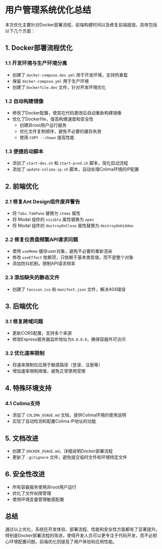 # 用户管理系统优化总结

本次优化主要针对Docker部署流程、前端构建时间以及修复前端报错，具体包括以下几个方面：

## 1. Docker部署流程优化

### 1.1 开发环境与生产环境分离

- 创建了 `docker-compose.dev.yml` 用于开发环境，支持热重载
- 保留 `docker-compose.yml` 用于生产环境
- 创建了 `Dockerfile.dev` 文件，针对开发环境优化

### 1.2 自动构建镜像

- 修改了Docker配置，使其在代码更改后自动重新构建镜像
- 优化了Dockerfile，提高构建速度和安全性
  - 创建非root用户运行服务
  - 优化文件复制顺序，避免不必要的缓存失效
  - 使用 `COPY --chown` 提高性能

### 1.3 便捷启动脚本

- 添加了 `start-dev.sh` 和 `start-prod.sh` 脚本，简化启动流程
- 添加了 `update-colima-ip.sh` 脚本，自动处理Colima环境的IP配置

## 2. 前端优化

### 2.1 修复Ant Design组件废弃警告

- 将 `Tabs.TabPane` 替换为 `items` 属性
- 将 Modal 组件的 `visible` 属性替换为 `open`
- 将 Modal 组件的 `destroyOnClose` 属性替换为 `destroyOnHidden`

### 2.2 修复仪表盘频繁API请求问题

- 使用 `useMemo` 缓存user对象，避免不必要的重新渲染
- 修改 `useEffect` 依赖项，只依赖于基本类型值，而不是整个对象
- 添加防抖机制，限制API请求频率

### 2.3 添加缺失的静态文件

- 创建了 `favicon.ico` 和 `manifest.json` 文件，解决404错误

## 3. 后端优化

### 3.1 修复跨域问题

- 更新CORS配置，支持多个来源
- 修改Express服务器监听地址为`0.0.0.0`，确保容器外可访问

### 3.2 优化速率限制

- 将速率限制仅应用于敏感路径（登录、注册等）
- 增加速率限制阈值，避免正常使用受限

## 4. 特殊环境支持

### 4.1 Colima支持

- 添加了 `COLIMA_USAGE.md` 文档，提供Colima环境的使用说明
- 实现了自动检测和配置Colima IP地址的功能

## 5. 文档改进

- 创建了 `DOCKER_USAGE.md`，详细说明Docker部署流程
- 更新了 `.gitignore` 文件，避免提交临时文件和环境特定文件

## 6. 安全性改进

- 所有容器服务使用非root用户运行
- 优化了文件权限管理
- 使用环境变量管理敏感配置

## 总结

通过以上优化，系统在开发体验、部署流程、性能和安全性方面都有了显著提升。特别是Docker部署流程的改进，使得开发人员可以更专注于代码开发，而不必担心环境配置问题。前端优化则提高了用户体验和应用性能。
